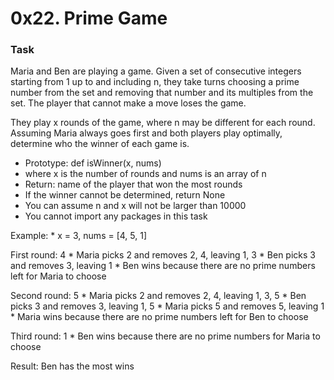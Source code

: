 # 0x22. Prime Game

### Task

Maria and Ben are playing a game. Given a set of consecutive integers starting from 1 up to and including n, they take turns choosing a prime number from the set and removing that number and its multiples from the set. The player that cannot make a move loses the game.

They play x rounds of the game, where n may be different for each round. Assuming Maria always goes first and both players play optimally, determine who the winner of each game is.

* Prototype: def isWinner(x, nums)
* where x is the number of rounds and nums is an array of n
* Return: name of the player that won the most rounds
* If the winner cannot be determined, return None
* You can assume n and x will not be larger than 10000
* You cannot import any packages in this task

Example:
    * x = 3, nums = [4, 5, 1]

First round: 4
    * Maria picks 2 and removes 2, 4, leaving 1, 3
    * Ben picks 3 and removes 3, leaving 1
    * Ben wins because there are no prime numbers left for Maria to choose

Second round: 5
    * Maria picks 2 and removes 2, 4, leaving 1, 3, 5
    * Ben picks 3 and removes 3, leaving 1, 5
    * Maria picks 5 and removes 5, leaving 1
    * Maria wins because there are no prime numbers left for Ben to choose

Third round: 1
    * Ben wins because there are no prime numbers for Maria to choose

Result: Ben has the most wins
